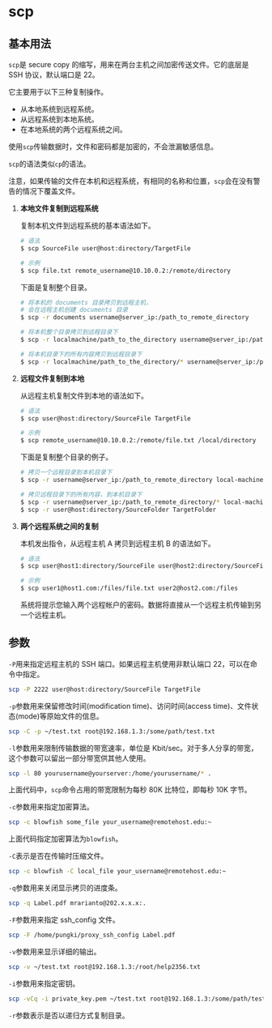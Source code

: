# scp

## 基本用法

`scp`是 secure copy 的缩写，用来在两台主机之间加密传送文件。它的底层是 SSH 协议，默认端口是 22。

它主要用于以下三种复制操作。

- 从本地系统到远程系统。
- 从远程系统到本地系统。
- 在本地系统的两个远程系统之间。

使用`scp`传输数据时，文件和密码都是加密的，不会泄漏敏感信息。

`scp`的语法类似`cp`的语法。

注意，如果传输的文件在本机和远程系统，有相同的名称和位置，`scp`会在没有警告的情况下覆盖文件。

1. **本地文件复制到远程系统**

   复制本机文件到远程系统的基本语法如下。

   ```bash
   # 语法
   $ scp SourceFile user@host:directory/TargetFile

   # 示例
   $ scp file.txt remote_username@10.10.0.2:/remote/directory
   ```

   下面是复制整个目录。

   ```bash
   # 将本机的 documents 目录拷贝到远程主机，
   # 会在远程主机创建 documents 目录
   $ scp -r documents username@server_ip:/path_to_remote_directory

   # 将本机整个目录拷贝到远程目录下
   $ scp -r localmachine/path_to_the_directory username@server_ip:/path_to_remote_directory/

   # 将本机目录下的所有内容拷贝到远程目录下
   $ scp -r localmachine/path_to_the_directory/* username@server_ip:/path_to_remote_directory/
   ```

2. **远程文件复制到本地**

   从远程主机复制文件到本地的语法如下。

   ```bash
   # 语法
   $ scp user@host:directory/SourceFile TargetFile

   # 示例
   $ scp remote_username@10.10.0.2:/remote/file.txt /local/directory
   ```

   下面是复制整个目录的例子。

   ```bash
   # 拷贝一个远程目录到本机目录下
   $ scp -r username@server_ip:/path_to_remote_directory local-machine/path_to_the_directory/

   # 拷贝远程目录下的所有内容，到本机目录下
   $ scp -r username@server_ip:/path_to_remote_directory/* local-machine/path_to_the_directory/
   $ scp -r user@host:directory/SourceFolder TargetFolder
   ```

3. **两个远程系统之间的复制**

   本机发出指令，从远程主机 A 拷贝到远程主机 B 的语法如下。

   ```bash
   # 语法
   $ scp user@host1:directory/SourceFile user@host2:directory/SourceFile

   # 示例
   $ scp user1@host1.com:/files/file.txt user2@host2.com:/files
   ```

   系统将提示您输入两个远程帐户的密码。数据将直接从一个远程主机传输到另一个远程主机。

## 参数

`-P`用来指定远程主机的 SSH 端口。如果远程主机使用非默认端口 22，可以在命令中指定。

```bash
scp -P 2222 user@host:directory/SourceFile TargetFile
```

`-p`参数用来保留修改时间(modification time)、访问时间(access time)、文件状态(mode)等原始文件的信息。

```bash
scp -C -p ~/test.txt root@192.168.1.3:/some/path/test.txt
```

`-l`参数用来限制传输数据的带宽速率，单位是 Kbit/sec。对于多人分享的带宽，这个参数可以留出一部分带宽供其他人使用。

```bash
scp -l 80 yourusername@yourserver:/home/yourusername/* .
```

上面代码中，`scp`命令占用的带宽限制为每秒 80K 比特位，即每秒 10K 字节。

`-c`参数用来指定加密算法。

```bash
scp -c blowfish some_file your_username@remotehost.edu:~
```

上面代码指定加密算法为`blowfish`。

`-C`表示是否在传输时压缩文件。

```bash
scp -c blowfish -C local_file your_username@remotehost.edu:~
```

`-q`参数用来关闭显示拷贝的进度条。

```bash
scp -q Label.pdf mrarianto@202.x.x.x:.
```

`-F`参数用来指定 ssh_config 文件。

```bash
scp -F /home/pungki/proxy_ssh_config Label.pdf
```

`-v`参数用来显示详细的输出。

```bash
scp -v ~/test.txt root@192.168.1.3:/root/help2356.txt
```

`-i`参数用来指定密钥。

```bash
scp -vCq -i private_key.pem ~/test.txt root@192.168.1.3:/some/path/test.txt
```

`-r`参数表示是否以递归方式复制目录。
